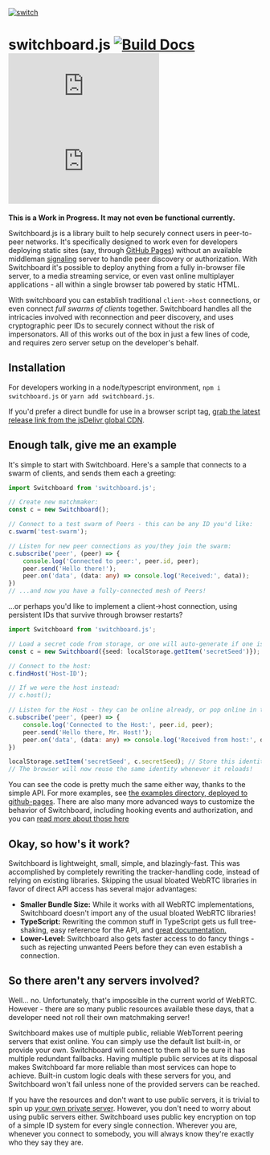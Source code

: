[![switch](https://i.imgur.com/oK9kwVl.png)](https://shadowmoose.github.io/switchboard.js)
# switchboard.js [![Build Docs](https://github.com/shadowmoose/switchboard.js/workflows/Build%20Docs/badge.svg)](https://shadowmoose.github.io/switchboard.js)[![npm](https://img.shields.io/npm/v/switchboard.js)![npm bundle size](https://img.shields.io/bundlephobia/minzip/switchboard.js?label=bundle%20size)](https://www.npmjs.com/package/switchboard.js)

__This is a Work in Progress. It may not even be functional currently.__

Switchboard.js is a library built to help securely connect users in peer-to-peer networks. It's specifically designed to work even for developers deploying static sites (say, through [GitHub Pages](https://shadowmoose.github.io/switchboard.js/examples/chat-swarm.html)) without an available middleman [signaling](https://developer.mozilla.org/en-US/docs/Web/API/WebRTC_API/Signaling_and_video_calling) server to handle peer discovery or authorization. With Switchboard it's possible to deploy anything from a fully in-browser file server, to a media streaming service, or even vast online multiplayer applications - all within a single browser tab powered by static HTML.

With switchboard you can establish traditional `client->host` connections, or even connect *full swarms of clients* together. Switchboard handles all the intricacies involved with reconnection and peer discovery, and uses cryptographic peer IDs to securely connect without the risk of impersonators. All of this works out of the box in just a few lines of code, and requires zero server setup on the developer's behalf.

## Installation
For developers working in a node/typescript environment, ```npm i switchboard.js``` or ```yarn add switchboard.js```.

If you'd prefer a direct bundle for use in a browser script tag, [grab the latest release link from the jsDelivr global CDN](https://www.jsdelivr.com/package/npm/switchboard.js).

## Enough talk, give me an example

It's simple to start with Switchboard. Here's a sample that connects to a swarm of clients, and sends them each a greeting:
```ts
import Switchboard from 'switchboard.js';

// Create new matchmaker:
const c = new Switchboard();

// Connect to a test swarm of Peers - this can be any ID you'd like:
c.swarm('test-swarm');

// Listen for new peer connections as you/they join the swarm:
c.subscribe('peer', (peer) => {
    console.log('Connected to peer:', peer.id, peer);
    peer.send('Hello there!');
    peer.on('data', (data: any) => console.log('Received:', data));
})
// ...and now you have a fully-connected mesh of Peers!
```

...or perhaps you'd like to implement a client->host connection, using persistent IDs that survive through browser restarts?
```ts
import Switchboard from 'switchboard.js';

// Load a secret code from storage, or one will auto-generate if one isn't already saved:
const c = new Switchboard({seed: localStorage.getItem('secretSeed')});

// Connect to the host:
c.findHost('Host-ID');

// If we were the host instead:
// c.host();

// Listen for the Host - they can be online already, or pop online in the future:
c.subscribe('peer', (peer) => {
    console.log('Connected to the Host:', peer.id, peer);
    peer.send('Hello there, Mr. Host!');
    peer.on('data', (data: any) => console.log('Received from host:', data));
})

localStorage.setItem('secretSeed', c.secretSeed); // Store this identity for use later on reload.
// The browser will now reuse the same identity whenever it reloads!
```
You can see the code is pretty much the same either way, thanks to the simple API.
For more examples, see [the examples directory, deployed to github-pages](https://shadowmoose.github.io/switchboard.js/examples/).
There are also many more advanced ways to customize the behavior of Switchboard, including hooking events and authorization,
and you can [read more about those here](https://shadowmoose.github.io/switchboard.js)

## Okay, so how's it work?
Switchboard is lightweight, small, simple, and blazingly-fast.
This was accomplished by completely rewriting the tracker-handling code, instead of relying on existing libraries.
Skipping the usual bloated WebRTC libraries in favor of direct API access has several major advantages:

+ __Smaller Bundle Size:__ While it works with all WebRTC implementations, Switchboard doesn't import any of the usual bloated WebRTC libraries!
+ __TypeScript:__ Rewriting the common stuff in TypeScript gets us full tree-shaking, easy reference for the API, and [great documentation.](https://shadowmoose.github.io/switchboard.js)
+ __Lower-Level:__ Switchboard also gets faster access to do fancy things - such as rejecting unwanted Peers before they can even establish a connection.

## So there aren't any servers involved?
Well... no. Unfortunately, that's impossible in the current world of WebRTC. However - there are so many public resources available these days, that a developer need not roll their own matchmaking server!

Switchboard makes use of multiple public, reliable WebTorrent peering servers that exist online. You can simply use the default list built-in, or provide your own.
Switchboard will connect to them all to be sure it has multiple redundant fallbacks. Having multiple public services at its disposal makes Switchboard far more reliable than most services can hope to achieve.
Built-in custom logic deals with these servers for you, and Switchboard won't fail unless none of the provided servers can be reached.

If you have the resources and don't want to use public servers, it is trivial to spin up [your own private server](https://github.com/webtorrent/bittorrent-tracker). However, you don't need to worry about using public servers either. Switchboard uses public key encryption on top of a simple ID system for every single connection. Wherever you are, whenever you connect to somebody, you will always know they're exactly who they say they are.
